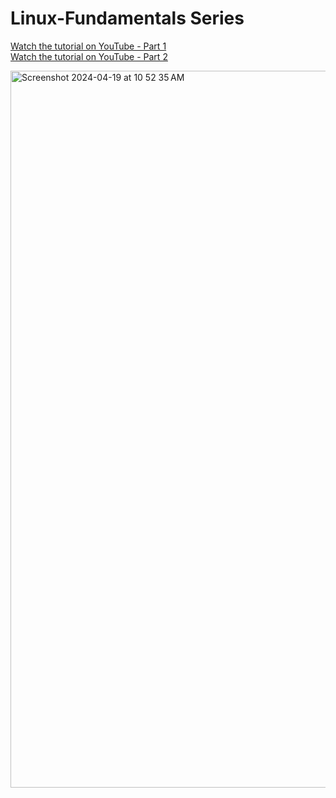 # Linux-Fundamentals Series

[Watch the tutorial on YouTube - Part 1](https://www.youtube.com/watch?v=TNSzl9ax9jU)<br>
[Watch the tutorial on YouTube - Part 2](https://www.youtube.com/watch?v=VRygpn5Dt8o)

<img width="1147" alt="Screenshot 2024-04-19 at 10 52 35 AM" src="https://github.com/Fabiany-cs/Linux-Fundamentals/assets/107880960/5ce0fefc-f36a-49fa-9fa9-7417e010cdb3">
